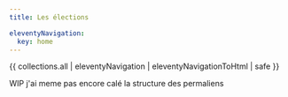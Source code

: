 ```yaml
---
title: Les élections

eleventyNavigation:
  key: home
---
```


{{ collections.all | eleventyNavigation | eleventyNavigationToHtml | safe }}

WIP j'ai meme pas encore calé la structure des permaliens
